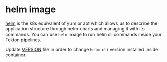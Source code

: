 # helm image

[helm](https://helm.sh/) is the k8s equivalent of yum or apt which allows us to describe the application structure through helm-charts and managing it with its commands. You can use `helm` image to run helm cli commands inside your Tekton pipelines.

Update [VERSION](VERSION) file in order to change `helm cli` version installed inside container.